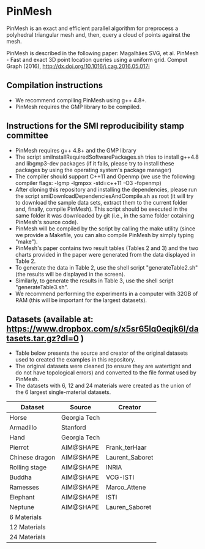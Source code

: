 # PinMesh
PinMesh is an exact and efficient parallel algorithm for preprocess a polyhedral triangular mesh and, then, query a cloud of points against the mesh. 

PinMesh is described in the following paper:  Magalhães SVG, et al. PinMesh - Fast and exact 3D point location queries using a uniform grid. Comput Graph (2016), http://dx.doi.org/10.1016/j.cag.2016.05.017i 

## Compilation instructions
* We recommend compiling PinMesh using g++ 4.8+.
* PinMesh requires the GMP library to be compiled.

## Instructions for the SMI reproducibility stamp committee
* PinMesh requires g++ 4.8+ and the GMP library 
* The script smiInstallRequiredSoftwarePackages.sh tries to install g++4.8 and libgmp3-dev packages (if it fails, please try to install these packages by using the operating system's package manager)
* The compiler should support C++11 and Openmp (we use the following compiler flags: -lgmp -lgmpxx -std=c++11 -O3  -fopenmp)
* After cloning this repository and installing the dependencies, please run the script smiDownloadDependenciesAndCompile.sh as root (it will try to download the sample data sets, extract them to the current folder and, finally, compile PinMesh). This script should be executed in the same folder it was downloaded by git (i.e., in the same folder cotaining PinMesh's source code).
* PinMesh will be compiled by the script by calling the make utility (since we provide a Makefile, you can also compile PinMesh by simply typing "make").
* PinMesh's paper contains two result tables (Tables 2 and 3) and the two charts provided in the paper were generated from the data displayed in Table 2.
* To generate the data in Table 2, use the shell script "generateTable2.sh" (the results will be displayed in the screen).
* Similarly, to generate the results in Table 3, use the shell script "generateTable3.sh".
* We recommend performing the experiments in a computer with 32GB of RAM (this will be important for the largest datasets).



## Datasets (available at: https://www.dropbox.com/s/x5sr65lq0eqjk6l/datasets.tar.gz?dl=0 )
* Table below presents the source and creator of the original datasets used to created the examples in this repository.
* The original datasets were cleaned (to ensure they are watertight and do not have topological errors) and converted to the file format used by PinMesh.
* The datasets with 6, 12 and 24 materials were created as the union of the 6 largest single-material datasets.

Dataset          |          Source       |        Creator 
-----------------|-----------------------|----------------------------
Horse            |       Georgia Tech    |
Armadillo        |         Stanford      |     
Hand             |       Georgia Tech    |
Pierrot          |        AIM@SHAPE      |   Frank_terHaar
Chinese dragon   |        AIM@SHAPE      |   Laurent_Saboret
Rolling stage    |        AIM@SHAPE      |   INRIA
Buddha           |        AIM@SHAPE      |   VCG-ISTI
Ramesses         |        AIM@SHAPE      |   Marco_Attene
Elephant         |        AIM@SHAPE      |   ISTI
Neptune          |        AIM@SHAPE      |   Lauren_Saboret
6 Materials      |                       |
12 Materials     |                       |
24 Materials     |                       |







